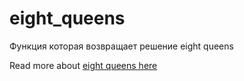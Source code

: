 # eight_queens

Функция которая возвращает решение eight queens

Read more about [eight queens here](https://en.wikipedia.org/wiki/Eight_queens_puzzle)

